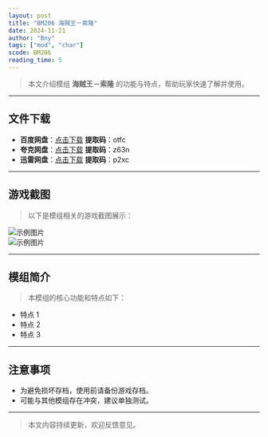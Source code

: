 ```yaml
---
layout: post
title: "BM206 海贼王－索隆"
date: 2024-11-21
author: "Bny"
tags: ["mod", "char"]
scode: BM206
reading_time: 5
---
```


> 本文介绍模组 **海贼王－索隆** 的功能与特点，帮助玩家快速了解并使用。

---





## 文件下载
- **百度网盘**：[点击下载](https://pan.baidu.com/s/1SPag2r186byBr-r1bb_qeg?pwd=otfc)  **提取码**：otfc  
- **夸克网盘**：[点击下载](https://pan.quark.cn/s/eb4be952a47c?pwd=z63n)  **提取码**：z63n  
- **迅雷网盘**：[点击下载](https://pan.xunlei.com/s/VOCCbjBw1cNxT-ot__-kdPPvA1?pwd=p2xc)  **提取码**：p2xc  

---

## 游戏截图
> 以下是模组相关的游戏截图展示：

![示例图片](https://example.com/screenshot1.jpg)  
![示例图片](https://example.com/screenshot2.jpg)

---

## 模组简介
> 本模组的核心功能和特点如下：
- 特点 1
- 特点 2
- 特点 3

---

## 注意事项
- 为避免损坏存档，使用前请备份游戏存档。
- 可能与其他模组存在冲突，建议单独测试。

---

> 本文内容持续更新，欢迎反馈意见。
